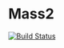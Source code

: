 # Mass2

[![Build Status](https://travis-ci.org/ggggggggg/Mass2.jl.svg?branch=master)](https://travis-ci.org/ggggggggg/Mass2.jl)
